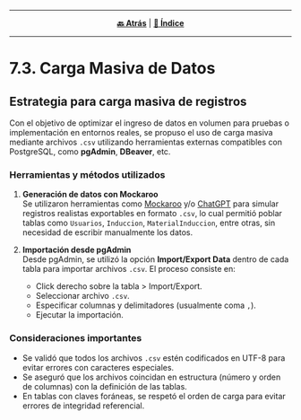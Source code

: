 <hr>
<div align="center">
 
[**🔙 Atrás**](../7.2/7.2.md) | [**📜 Índice**](../../README.md)

</div>
<hr>

# 7.3. Carga Masiva de Datos

## Estrategia para carga masiva de registros

Con el objetivo de optimizar el ingreso de datos en volumen para pruebas o implementación en entornos reales, se propuso el uso de carga masiva mediante archivos `.csv` utilizando herramientas externas compatibles con PostgreSQL, como **pgAdmin**, **DBeaver**, etc.

### Herramientas y métodos utilizados

1. **Generación de datos con Mockaroo**  
   Se utilizaron herramientas como [Mockaroo](https://www.mockaroo.com/) y/o [ChatGPT](https://chatgpt.com/) para simular registros realistas exportables en formato `.csv`, lo cual permitió poblar tablas como `Usuarios`, `Induccion`, `MaterialInduccion`, entre otras, sin necesidad de escribir manualmente los datos.

2. **Importación desde pgAdmin**  
   Desde pgAdmin, se utilizó la opción **Import/Export Data** dentro de cada tabla para importar archivos `.csv`. El proceso consiste en:
   - Click derecho sobre la tabla > Import/Export.
   - Seleccionar archivo `.csv`.
   - Especificar columnas y delimitadores (usualmente coma `,`).
   - Ejecutar la importación.

### Consideraciones importantes

- Se validó que todos los archivos `.csv` estén codificados en UTF-8 para evitar errores con caracteres especiales.
- Se aseguró que los archivos coincidan en estructura (número y orden de columnas) con la definición de las tablas.
- En tablas con claves foráneas, se respetó el orden de carga para evitar errores de integridad referencial.
